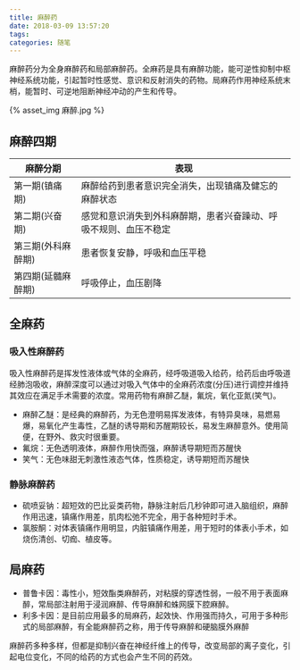 ```yaml
---
title: 麻醉药
date: 2018-03-09 13:57:20
tags:
categories: 随笔
---
```


麻醉药分为全身麻醉药和局部麻醉药。全麻药是具有麻醉功能，能可逆性抑制中枢神经系统功能，引起暂时性感觉、意识和反射消失的药物。局麻药作用神经系统末梢，能暂时、可逆地阻断神经冲动的产生和传导。

{% asset_img 麻醉.jpg %}

## 麻醉四期

麻醉分期 | 表现
--- | ---
第一期(镇痛期) | 麻醉给药到患者意识完全消失，出现镇痛及健忘的麻醉状态
第二期(兴奋期) | 感觉和意识消失到外科麻醉期，患者兴奋躁动、呼吸不规则、血压不稳定
第三期(外科麻醉期) | 患者恢复安静，呼吸和血压平稳
第四期(延髓麻醉期) | 呼吸停止，血压剧降 
<!--- more --->
## 全麻药

### 吸入性麻醉药

吸入性麻醉药是挥发性液体或气体的全麻药，经呼吸道吸入给药，给药后由呼吸道经肺泡吸收，麻醉深度可以通过对吸入气体中的全麻药浓度(分压)进行调控并维持其效应在满足手术需要的浓度。常用药物有麻醉乙醚，氟烷，氧化亚氮(笑气)。

- 麻醉乙醚：是经典的麻醉药，为无色澄明易挥发液体，有特异臭味，易燃易爆，易氧化产生毒性，乙醚的诱导期和苏醒期较长，易发生麻醉意外。使用简便，在野外、救灾时很重要。
- 氟烷：无色透明液体，麻醉作用快而强，麻醉诱导期短而苏醒快
- 笑气：无色味甜无刺激性液态气体，性质稳定，诱导期短而苏醒快

### 静脉麻醉药

- 硫喷妥钠：超短效的巴比妥类药物，静脉注射后几秒钟即可进入脑组织，麻醉作用迅速，镇痛作用差，肌肉松弛不完全，用于各种短时手术。
- 氯胺酮：对体表镇痛作用明显，内脏镇痛作用差，用于短时的体表小手术，如烧伤清创、切痂、植皮等。

## 局麻药

- 普鲁卡因：毒性小，短效酯类麻醉药，对粘膜的穿透性弱，一般不用于表面麻醉，常局部注射用于浸润麻醉、传导麻醉和蛛网膜下腔麻醉。
- 利多卡因：是目前应用最多的局麻药，起效快、作用强而持久，可用于多种形式的局部麻醉，有全能麻醉药之称，用于传导麻醉和硬脑膜外麻醉

麻醉药多种多样，但都是抑制兴奋在神经纤维上的传导，改变局部的离子变化，引起电位变化，不同的给药的方式也会产生不同的药效。